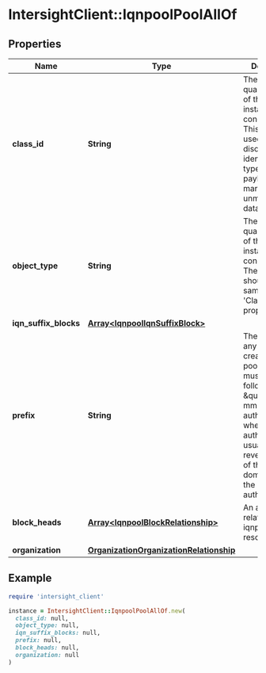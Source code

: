 # IntersightClient::IqnpoolPoolAllOf

## Properties

| Name | Type | Description | Notes |
| ---- | ---- | ----------- | ----- |
| **class_id** | **String** | The fully-qualified name of the instantiated, concrete type. This property is used as a discriminator to identify the type of the payload when marshaling and unmarshaling data. | [default to &#39;iqnpool.Pool&#39;] |
| **object_type** | **String** | The fully-qualified name of the instantiated, concrete type. The value should be the same as the &#39;ClassId&#39; property. | [default to &#39;iqnpool.Pool&#39;] |
| **iqn_suffix_blocks** | [**Array&lt;IqnpoolIqnSuffixBlock&gt;**](IqnpoolIqnSuffixBlock.md) |  | [optional] |
| **prefix** | **String** | The prefix for any IQN blocks created for this pool. IQN Prefix must have the following format \&quot;iqn.yyyy-mm.naming-authority\&quot;, where naming-authority is usually the reverse syntax of the Internet domain name of the naming authority. | [optional] |
| **block_heads** | [**Array&lt;IqnpoolBlockRelationship&gt;**](IqnpoolBlockRelationship.md) | An array of relationships to iqnpoolBlock resources. | [optional][readonly] |
| **organization** | [**OrganizationOrganizationRelationship**](OrganizationOrganizationRelationship.md) |  | [optional] |

## Example

```ruby
require 'intersight_client'

instance = IntersightClient::IqnpoolPoolAllOf.new(
  class_id: null,
  object_type: null,
  iqn_suffix_blocks: null,
  prefix: null,
  block_heads: null,
  organization: null
)
```

